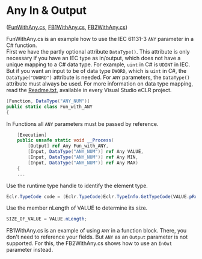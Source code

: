 # Any In & Output  
([FunWithAny.cs](FunWithAny.cs), [FB1WithAny.cs](FB1WithAny.cs), [FB2WithAny.cs](FB2WithAny.cs))

FunWithAny.cs is an example how to use the IEC 61131-3 `ANY` parameter in a C# function.  
First we have the partly optional attribute `DataType()`.
This attribute is only necessary if you have an IEC type as in/output,
which does not have a unique mapping to a C# data type.
For example, `uint` in C# is `UDINT` in IEC.
But if you want an input to be of data type  `DWORD`, which is `uint` in C#,
the `DataType("DWORD")` attribute is needed.
For `ANY` parameters, the `DataType()` attribute must always be used.
For more information on data type mapping, read the [Readme.txt](../Readme.txt),
available in every Visual Studio eCLR project.
```cs
[Function, DataType("ANY_NUM")]
public static class Fun_with_ANY
{
```

In Functions all `ANY` parameters must be passed by reference.
```cs
    [Execution]
    public unsafe static void __Process(
        [Output] ref Any Fun_with_ANY,
        [Input, DataType("ANY_NUM")] ref Any VALUE,
        [Input, DataType("ANY_NUM")] ref Any MIN,
        [Input, DataType("ANY_NUM")] ref Any MAX)
    {
    ...
```
Use the runtime type handle to identify the element type.

```cs
Eclr.TypeCode code = (Eclr.TypeCode)Eclr.TypeInfo.GetTypeCode(VALUE.pRuntimeTypeHandle);
```

Use the member nLength of VALUE to determine its size.
```cs
SIZE_OF_VALUE = VALUE.nLength;
```



FB1WithAny.cs is an example of using `ANY` in a function block. There, you don't need to reference your fields. 
But `ANY` as an `Output` parameter is not supported. For this, the FB2WithAny.cs shows how to use an `InOut` parameter instead.
